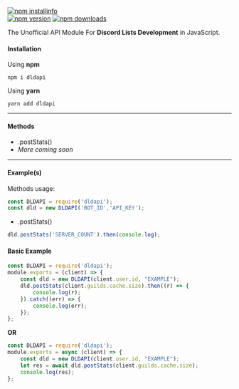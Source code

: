 [![npm installinfo](https://nodei.co/npm/dldapi.png?downloads=true&stars=true)](https://www.npmjs.com/package/dldapi)<br>
[![npm version](https://img.shields.io/npm/v/dldapi.svg?maxAge=3600)](https://www.npmjs.com/package/dldapi)
[![npm downloads](https://img.shields.io/npm/dt/dldapi.svg?maxAge=3600)](https://www.npmjs.com/package/dldapi)


The Unofficial API Module For **Discord Lists Development** in JavaScript.
#### Installation

Using **npm**

`npm i dldapi`

Using **yarn**

`yarn add dldapi`
<hr>

#### Methods
- .postStats()
- *More coming soon*
<hr>

#### Example(s)

Methods usage:
```js
const DLDAPI = require('dldapi');
const dld = new DLDAPI('BOT_ID','API_KEY');
```

-  .postStats()
```js
dld.postStats('SERVER_COUNT').then(console.log);
```

#### Basic Example

```js
const DLDAPI = require('dldapi');
module.exports = (client) => {
    const dld = new DLDAPI(client.user.id, "EXAMPLE");
    dld.postStats(client.guilds.cache.size).then((r) => {
        console.log(r);
    }).catch((err) => {
        console.log(err);
    });
};
```

**__OR__**

```js
const DLDAPI = require('dldapi');
module.exports = async (client) => {
    const dld = new DLDAPI(client.user.id, "EXAMPLE");
    let res = await dld.postStats(client.guilds.cache.size);
    console.log(res);
};
```